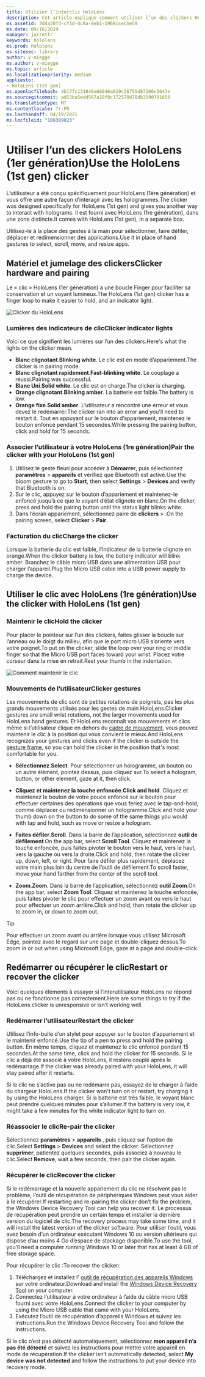 ```yaml
---
title: Utiliser l’interclic HoloLens
description: Cet article explique comment utiliser l’un des clickers HoloLens, y compris le couplage de l’interligneur, la facturation et la récupération.
ms.assetid: 7d4a30fd-cf1d-4c9a-8eb1-1968ccecbe59
ms.date: 09/16/2019
manager: jarrettr
keywords: hololens
ms.prod: hololens
ms.sitesec: library
author: v-miegge
ms.author: v-miegge
ms.topic: article
ms.localizationpriority: medium
appliesto:
- HoloLens (1st gen)
ms.openlocfilehash: 4b17fc134846a66046a819c56755d87206c5643e
ms.sourcegitcommit: ad53ba5edd567a18f0c172578d78db3190701650
ms.translationtype: MT
ms.contentlocale: fr-FR
ms.lasthandoff: 04/19/2021
ms.locfileid: "108309023"
---
```

# <a name="use-the-hololens-1st-gen-clicker"></a><span data-ttu-id="6a184-104">Utiliser l’un des clickers HoloLens (1er génération)</span><span class="sxs-lookup"><span data-stu-id="6a184-104">Use the HoloLens (1st gen) clicker</span></span>

<span data-ttu-id="6a184-105">L’utilisateur a été conçu spécifiquement pour HoloLens (1ère génération) et vous offre une autre façon d’interagir avec les hologrammes.</span><span class="sxs-lookup"><span data-stu-id="6a184-105">The clicker was designed specifically for HoloLens (1st gen) and gives you another way to interact with holograms.</span></span> <span data-ttu-id="6a184-106">Il est fourni avec HoloLens (1re génération), dans une zone distincte.</span><span class="sxs-lookup"><span data-stu-id="6a184-106">It comes with HoloLens (1st gen), in a separate box.</span></span>

<span data-ttu-id="6a184-107">Utilisez-le à la place des gestes à la main pour sélectionner, faire défiler, déplacer et redimensionner des applications.</span><span class="sxs-lookup"><span data-stu-id="6a184-107">Use it in place of hand gestures to select, scroll, move, and resize apps.</span></span>

## <a name="clicker-hardware-and-pairing"></a><span data-ttu-id="6a184-108">Matériel et jumelage des clickers</span><span class="sxs-lookup"><span data-stu-id="6a184-108">Clicker hardware and pairing</span></span>

<span data-ttu-id="6a184-109">Le « clic » HoloLens (1er génération) a une boucle Finger pour faciliter sa conservation et un voyant lumineux.</span><span class="sxs-lookup"><span data-stu-id="6a184-109">The HoloLens (1st gen) clicker has a finger loop to make it easier to hold, and an indicator light.</span></span>

![Clicker du HoloLens](images/use-hololens-clicker-1.png)

### <a name="clicker-indicator-lights"></a><span data-ttu-id="6a184-111">Lumières des indicateurs de clic</span><span class="sxs-lookup"><span data-stu-id="6a184-111">Clicker indicator lights</span></span>

<span data-ttu-id="6a184-112">Voici ce que signifient les lumières sur l’un des clickers.</span><span class="sxs-lookup"><span data-stu-id="6a184-112">Here's what the lights on the clicker mean.</span></span>

- <span data-ttu-id="6a184-113">**Blanc clignotant**.</span><span class="sxs-lookup"><span data-stu-id="6a184-113">**Blinking white**.</span></span> <span data-ttu-id="6a184-114">Le clic est en mode d’appariement.</span><span class="sxs-lookup"><span data-stu-id="6a184-114">The clicker is in pairing mode.</span></span>
- <span data-ttu-id="6a184-115">**Blanc clignotant rapidement**.</span><span class="sxs-lookup"><span data-stu-id="6a184-115">**Fast-blinking white**.</span></span> <span data-ttu-id="6a184-116">Le couplage a réussi.</span><span class="sxs-lookup"><span data-stu-id="6a184-116">Pairing was successful.</span></span>
- <span data-ttu-id="6a184-117">**Blanc Uni**.</span><span class="sxs-lookup"><span data-stu-id="6a184-117">**Solid white**.</span></span> <span data-ttu-id="6a184-118">Le clic est en charge.</span><span class="sxs-lookup"><span data-stu-id="6a184-118">The clicker is charging.</span></span>
- <span data-ttu-id="6a184-119">**Orange clignotant**.</span><span class="sxs-lookup"><span data-stu-id="6a184-119">**Blinking amber**.</span></span> <span data-ttu-id="6a184-120">La batterie est faible.</span><span class="sxs-lookup"><span data-stu-id="6a184-120">The battery is low.</span></span>
- <span data-ttu-id="6a184-121">**Orange fixe**.</span><span class="sxs-lookup"><span data-stu-id="6a184-121">**Solid amber**.</span></span> <span data-ttu-id="6a184-122">L’utilisateur a rencontré une erreur et vous devez le redémarrer.</span><span class="sxs-lookup"><span data-stu-id="6a184-122">The clicker ran into an error and you'll need to restart it.</span></span> <span data-ttu-id="6a184-123">Tout en appuyant sur le bouton d’appariement, maintenez le bouton enfoncé pendant 15 secondes.</span><span class="sxs-lookup"><span data-stu-id="6a184-123">While pressing the pairing button, click and hold for 15 seconds.</span></span>

### <a name="pair-the-clicker-with-your-hololens-1st-gen"></a><span data-ttu-id="6a184-124">Associer l’utilisateur à votre HoloLens (1re génération)</span><span class="sxs-lookup"><span data-stu-id="6a184-124">Pair the clicker with your HoloLens (1st gen)</span></span>

1. <span data-ttu-id="6a184-125">Utilisez le geste fleuri pour accéder à **Démarrer**, puis sélectionnez **paramètres**  >  **appareils** et vérifiez que Bluetooth est activé.</span><span class="sxs-lookup"><span data-stu-id="6a184-125">Use the bloom gesture to go to **Start**, then select **Settings** > **Devices** and verify that Bluetooth is on.</span></span>
1. <span data-ttu-id="6a184-126">Sur le clic, appuyez sur le bouton d’appariement et maintenez-le enfoncé jusqu’à ce que le voyant d’état clignote en blanc.</span><span class="sxs-lookup"><span data-stu-id="6a184-126">On the clicker, press and hold the pairing button until the status light blinks white.</span></span>
1. <span data-ttu-id="6a184-127">Dans l’écran appariement, sélectionnez paire de **clickers**  >  .</span><span class="sxs-lookup"><span data-stu-id="6a184-127">On the pairing screen, select **Clicker** > **Pair**.</span></span>

### <a name="charge-the-clicker"></a><span data-ttu-id="6a184-128">Facturation du clic</span><span class="sxs-lookup"><span data-stu-id="6a184-128">Charge the clicker</span></span>

<span data-ttu-id="6a184-129">Lorsque la batterie du clic est faible, l’indicateur de la batterie clignote en orange.</span><span class="sxs-lookup"><span data-stu-id="6a184-129">When the clicker battery is low, the battery indicator will blink amber.</span></span> <span data-ttu-id="6a184-130">Branchez le câble micro USB dans une alimentation USB pour charger l’appareil.</span><span class="sxs-lookup"><span data-stu-id="6a184-130">Plug the Micro USB cable into a USB power supply to charge the device.</span></span>

## <a name="use-the-clicker-with-hololens-1st-gen"></a><span data-ttu-id="6a184-131">Utiliser le clic avec HoloLens (1re génération)</span><span class="sxs-lookup"><span data-stu-id="6a184-131">Use the clicker with HoloLens (1st gen)</span></span>

### <a name="hold-the-clicker"></a><span data-ttu-id="6a184-132">Maintenir le clic</span><span class="sxs-lookup"><span data-stu-id="6a184-132">Hold the clicker</span></span>

<span data-ttu-id="6a184-133">Pour placer le pointeur sur l’un des clickers, faites glisser la boucle sur l’anneau ou le doigt du milieu, afin que le port micro USB s’oriente vers votre poignet.</span><span class="sxs-lookup"><span data-stu-id="6a184-133">To put on the clicker, slide the loop over your ring or middle finger so that the Micro USB port faces toward your wrist.</span></span> <span data-ttu-id="6a184-134">Placez votre curseur dans la mise en retrait.</span><span class="sxs-lookup"><span data-stu-id="6a184-134">Rest your thumb in the indentation.</span></span>

![Comment maintenir le clic](images/use-hololens-clicker-2.png)

### <a name="clicker-gestures"></a><span data-ttu-id="6a184-136">Mouvements de l’utilisateur</span><span class="sxs-lookup"><span data-stu-id="6a184-136">Clicker gestures</span></span>

<span data-ttu-id="6a184-137">Les mouvements de clic sont de petites rotations de poignets, pas les plus grands mouvements utilisés pour les gestes de main HoloLens.</span><span class="sxs-lookup"><span data-stu-id="6a184-137">Clicker gestures are small wrist rotations, not the larger movements used for HoloLens hand gestures.</span></span> <span data-ttu-id="6a184-138">Et HoloLens reconnaît vos mouvements et clics même si l’utilisateur clique en dehors du [cadre de mouvement](hololens1-basic-usage.md), vous pouvez maintenir le clic à la position qui vous convient le mieux.</span><span class="sxs-lookup"><span data-stu-id="6a184-138">And HoloLens recognizes your gestures and clicks even if the clicker is outside the [gesture frame](hololens1-basic-usage.md), so you can hold the clicker in the position that's most comfortable for you.</span></span>

- <span data-ttu-id="6a184-139">**Sélectionnez**.</span><span class="sxs-lookup"><span data-stu-id="6a184-139">**Select**.</span></span> <span data-ttu-id="6a184-140">Pour sélectionner un hologramme, un bouton ou un autre élément, pointez dessus, puis cliquez sur.</span><span class="sxs-lookup"><span data-stu-id="6a184-140">To select a hologram, button, or other element, gaze at it, then click.</span></span>

- <span data-ttu-id="6a184-141">**Cliquez et maintenez la touche enfoncée**.</span><span class="sxs-lookup"><span data-stu-id="6a184-141">**Click and hold**.</span></span> <span data-ttu-id="6a184-142">Cliquez et maintenez le bouton de votre pouce enfoncé sur le bouton pour effectuer certaines des opérations que vous feriez avec le tap-and-hold, comme déplacer ou redimensionner un hologramme.</span><span class="sxs-lookup"><span data-stu-id="6a184-142">Click and hold your thumb down on the button to do some of the same things you would with tap and hold, such as move or resize a hologram.</span></span>

- <span data-ttu-id="6a184-143">**Faites défiler**.</span><span class="sxs-lookup"><span data-stu-id="6a184-143">**Scroll**.</span></span> <span data-ttu-id="6a184-144">Dans la barre de l’application, sélectionnez **outil de défilement**.</span><span class="sxs-lookup"><span data-stu-id="6a184-144">On the app bar, select **Scroll Tool**.</span></span> <span data-ttu-id="6a184-145">Cliquez et maintenez la touche enfoncée, puis faites pivoter le bouton vers le haut, vers le haut, vers la gauche ou vers la droite.</span><span class="sxs-lookup"><span data-stu-id="6a184-145">Click and hold, then rotate the clicker up, down, left, or right.</span></span> <span data-ttu-id="6a184-146">Pour faire défiler plus rapidement, déplacez votre main plus loin du centre de l’outil de défilement.</span><span class="sxs-lookup"><span data-stu-id="6a184-146">To scroll faster, move your hand farther from the center of the scroll tool.</span></span>

- <span data-ttu-id="6a184-147">**Zoom**.</span><span class="sxs-lookup"><span data-stu-id="6a184-147">**Zoom**.</span></span> <span data-ttu-id="6a184-148">Dans la barre de l’application, sélectionnez **outil Zoom**.</span><span class="sxs-lookup"><span data-stu-id="6a184-148">On the app bar, select **Zoom Tool**.</span></span> <span data-ttu-id="6a184-149">Cliquez et maintenez la touche enfoncée, puis faites pivoter le clic pour effectuer un zoom avant ou vers le haut pour effectuer un zoom arrière.</span><span class="sxs-lookup"><span data-stu-id="6a184-149">Click and hold, then rotate the clicker up to zoom in, or down to zoom out.</span></span>

> [!TIP]
> <span data-ttu-id="6a184-150">Pour effectuer un zoom avant ou arrière lorsque vous utilisez Microsoft Edge, pointez avec le regard sur une page et double-cliquez dessus.</span><span class="sxs-lookup"><span data-stu-id="6a184-150">To zoom in or out when using Microsoft Edge, gaze at a page and double-click.</span></span>

## <a name="restart-or-recover-the-clicker"></a><span data-ttu-id="6a184-151">Redémarrer ou récupérer le clic</span><span class="sxs-lookup"><span data-stu-id="6a184-151">Restart or recover the clicker</span></span>

<span data-ttu-id="6a184-152">Voici quelques éléments à essayer si l’interutilisateur HoloLens ne répond pas ou ne fonctionne pas correctement.</span><span class="sxs-lookup"><span data-stu-id="6a184-152">Here are some things to try if the HoloLens clicker is unresponsive or isn’t working well.</span></span>

### <a name="restart-the-clicker"></a><span data-ttu-id="6a184-153">Redémarrer l’utilisateur</span><span class="sxs-lookup"><span data-stu-id="6a184-153">Restart the clicker</span></span>

<span data-ttu-id="6a184-154">Utilisez l’info-bulle d’un stylet pour appuyer sur le bouton d’appariement et le maintenir enfoncé.</span><span class="sxs-lookup"><span data-stu-id="6a184-154">Use the tip of a pen to press and hold the pairing button.</span></span> <span data-ttu-id="6a184-155">En même temps, cliquez et maintenez le clic enfoncé pendant 15 secondes.</span><span class="sxs-lookup"><span data-stu-id="6a184-155">At the same time, click and hold the clicker for 15 seconds.</span></span> <span data-ttu-id="6a184-156">Si le clic a déjà été associé à votre HoloLens, il restera couplé après le redémarrage.</span><span class="sxs-lookup"><span data-stu-id="6a184-156">If the clicker was already paired with your HoloLens, it will stay paired after it restarts.</span></span>

<span data-ttu-id="6a184-157">Si le clic ne s’active pas ou ne redémarre pas, essayez de le charger à l’aide du chargeur HoloLens.</span><span class="sxs-lookup"><span data-stu-id="6a184-157">If the clicker won't turn on or restart, try charging it by using the HoloLens charger.</span></span> <span data-ttu-id="6a184-158">Si la batterie est très faible, le voyant blanc peut prendre quelques minutes pour s’allumer.</span><span class="sxs-lookup"><span data-stu-id="6a184-158">If the battery is very low, it might take a few minutes for the white indicator light to turn on.</span></span>

### <a name="re-pair-the-clicker"></a><span data-ttu-id="6a184-159">Réassocier le clic</span><span class="sxs-lookup"><span data-stu-id="6a184-159">Re-pair the clicker</span></span>

<span data-ttu-id="6a184-160">Sélectionnez **paramètres**  >  **appareils** , puis cliquez sur l’option de clic.</span><span class="sxs-lookup"><span data-stu-id="6a184-160">Select **Settings** > **Devices** and select the clicker.</span></span> <span data-ttu-id="6a184-161">Sélectionnez **supprimer**, patientez quelques secondes, puis associez à nouveau le clic.</span><span class="sxs-lookup"><span data-stu-id="6a184-161">Select **Remove**, wait a few seconds, then pair the clicker again.</span></span>

### <a name="recover-the-clicker"></a><span data-ttu-id="6a184-162">Récupérer le clic</span><span class="sxs-lookup"><span data-stu-id="6a184-162">Recover the clicker</span></span>

<span data-ttu-id="6a184-163">Si le redémarrage et la nouvelle appariement du clic ne résolvent pas le problème, l’outil de récupération de périphériques Windows peut vous aider à le récupérer.</span><span class="sxs-lookup"><span data-stu-id="6a184-163">If restarting and re-pairing the clicker don’t fix the problem, the Windows Device Recovery Tool can help you recover it.</span></span> <span data-ttu-id="6a184-164">Le processus de récupération peut prendre un certain temps et installer la dernière version du logiciel de clic.</span><span class="sxs-lookup"><span data-stu-id="6a184-164">The recovery process may take some time, and it will install the latest version of the clicker software.</span></span> <span data-ttu-id="6a184-165">Pour utiliser l’outil, vous avez besoin d’un ordinateur exécutant Windows 10 ou version ultérieure qui dispose d’au moins 4 Go d’espace de stockage disponible.</span><span class="sxs-lookup"><span data-stu-id="6a184-165">To use the tool, you’ll need a computer running Windows 10 or later that has at least 4 GB of free storage space.</span></span>

<span data-ttu-id="6a184-166">Pour récupérer le clic :</span><span class="sxs-lookup"><span data-stu-id="6a184-166">To recover the clicker:</span></span>

1. <span data-ttu-id="6a184-167">Téléchargez et installez l' [outil de récupération des appareils Windows](https://dev.azure.com/ContentIdea/ContentIdea/_queries/query/8a004dbe-73f8-4a32-94bc-368fc2f2a895/) sur votre ordinateur.</span><span class="sxs-lookup"><span data-stu-id="6a184-167">Download and install the [Windows Device Recovery Tool](https://dev.azure.com/ContentIdea/ContentIdea/_queries/query/8a004dbe-73f8-4a32-94bc-368fc2f2a895/) on your computer.</span></span>
1. <span data-ttu-id="6a184-168">Connectez l’utilisateur à votre ordinateur à l’aide du câble micro USB fourni avec votre HoloLens.</span><span class="sxs-lookup"><span data-stu-id="6a184-168">Connect the clicker to your computer by using the Micro USB cable that came with your HoloLens.</span></span>
1. <span data-ttu-id="6a184-169">Exécutez l’outil de récupération d’appareils Windows et suivez les instructions.</span><span class="sxs-lookup"><span data-stu-id="6a184-169">Run the Windows Device Recovery Tool and follow the instructions.</span></span>

<span data-ttu-id="6a184-170">Si le clic n’est pas détecté automatiquement, sélectionnez **mon appareil n’a pas été détecté** et suivez les instructions pour mettre votre appareil en mode de récupération.</span><span class="sxs-lookup"><span data-stu-id="6a184-170">If the clicker isn’t automatically detected, select **My device was not detected** and follow the instructions to put your device into recovery mode.</span></span>

